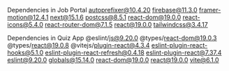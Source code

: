 Dependencies in Job Portal 
autoprefixer@10.4.20
firebase@11.3.0
framer-motion@12.4.1
next@15.1.6
postcss@8.5.1
react-dom@19.0.0
react-icons@5.4.0
react-router-dom@7.1.5
react@19.0.0
tailwindcss@3.4.17

Dependencies in Quiz App
@eslint/js@9.20.0
@types/react-dom@19.0.3
@types/react@19.0.8
@vitejs/plugin-react@4.3.4
eslint-plugin-react-hooks@5.1.0
eslint-plugin-react-refresh@0.4.18
eslint-plugin-react@7.37.4
eslint@9.20.0
globals@15.14.0
react-dom@19.0.0
react@19.0.0
vite@6.1.0
